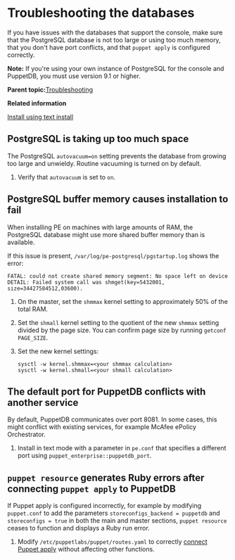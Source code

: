 # Troubleshooting the databases

If you have issues with the databases that support the console, make sure that the PostgreSQL database is not too large or using too much memory, that you don't have port conflicts, and that `puppet apply` is configured correctly.

**Note:** If you're using your own instance of PostgreSQL for the console and PuppetDB, you must use version 9.1 or higher.

**Parent topic:**[Troubleshooting](troubleshooting.md)

**Related information**  


[Install using text install](installing_pe.md#)

## PostgreSQL is taking up too much space

The PostgreSQL `autovacuum=on` setting prevents the database from growing too large and unwieldy. Routine vacuuming is turned on by default.

1.  Verify that `autovacuum` is set to `on`.


## PostgreSQL buffer memory causes installation to fail

When installing PE on machines with large amounts of RAM, the PostgreSQL database might use more shared buffer memory than is available.

If this issue is present, `/var/log/pe-postgresql/pgstartup.log` shows the error:

```
FATAL: could not create shared memory segment: No space left on device
DETAIL: Failed system call was shmget(key=5432001, size=34427584512,03600).
```

1.  On the master, set the `shmmax` kernel setting to approximately 50% of the total RAM.

2.  Set the `shmall` kernel setting to the quotient of the new `shmmax` setting divided by the page size. You can confirm page size by running `getconf PAGE_SIZE`.

3.  Set the new kernel settings:

    ```
    sysctl -w kernel.shmmax=<your shmmax calculation>
    sysctl -w kernel.shmall=<your shmall calculation>
    ```


## The default port for PuppetDB conflicts with another service

By default, PuppetDB communicates over port 8081. In some cases, this might conflict with existing services, for example McAfee ePolicy Orchestrator.

1.  Install in text mode with a parameter in `pe.conf` that specifies a different port using `puppet_enterprise::puppetdb_port`.


## `puppet resource` generates Ruby errors after connecting `puppet apply` to PuppetDB

If Puppet apply is configured incorrectly, for example by modifying `puppet.conf` to add the parameters `storeconfigs_backend = puppetdb` and `storeconfigs = true` in both the main and master sections, `puppet resource` ceases to function and displays a Ruby run error.

1.  Modify `/etc/puppetlabs/puppet/routes.yaml` to correctly [connect Puppet apply](https://docs.puppet.com/puppetdb/5.1/connect_puppet_apply.html) without affecting other functions.


